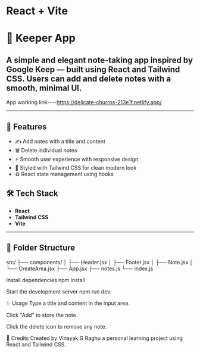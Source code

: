 # React + Vite

# 📝 Keeper App

A simple and elegant note-taking app inspired by Google Keep — built using **React** and **Tailwind CSS**. Users can add and delete notes with a smooth, minimal UI.
---

 App working link----https://delicate-churros-213e1f.netlify.app/

---

## 🚀 Features

- ✍️ Add notes with a title and content
- 🗑️ Delete individual notes 
- ⚡ Smooth user experience with responsive design
- 🎨 Styled with Tailwind CSS for clean modern look
- ♻️ React state management using hooks


## 🛠️ Tech Stack

- **React**
- **Tailwind CSS**
- **Vite** 

---

## 📂 Folder Structure
src/
├── components/
│ ├── Header.jsx
│ ├── Footer.jsx
│ ├── Note.jsx
│ └── CreateArea.jsx
├── App.jsx
├── notes.js
└── index.js

Install dependencies
npm install

Start the development server
npm run dev

✨ Usage
Type a title and content in the input area.

Click "Add" to store the note.

Click the delete icon to remove any note.


🙌 Credits
Created by Vinayak G Raghu a personal learning project using React and Tailwind CSS.
